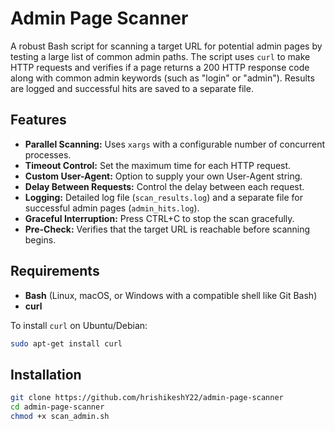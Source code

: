 # Admin Page Scanner

A robust Bash script for scanning a target URL for potential admin pages by testing a large list of common admin paths. The script uses `curl` to make HTTP requests and verifies if a page returns a 200 HTTP response code along with common admin keywords (such as "login" or "admin"). Results are logged and successful hits are saved to a separate file.

## Features

- **Parallel Scanning:** Uses `xargs` with a configurable number of concurrent processes.
- **Timeout Control:** Set the maximum time for each HTTP request.
- **Custom User-Agent:** Option to supply your own User-Agent string.
- **Delay Between Requests:** Control the delay between each request.
- **Logging:** Detailed log file (`scan_results.log`) and a separate file for successful admin pages (`admin_hits.log`).
- **Graceful Interruption:** Press CTRL+C to stop the scan gracefully.
- **Pre-Check:** Verifies that the target URL is reachable before scanning begins.

## Requirements

- **Bash** (Linux, macOS, or Windows with a compatible shell like Git Bash)
- **curl**

To install `curl` on Ubuntu/Debian:
```bash
sudo apt-get install curl
```
## Installation

```bash
git clone https://github.com/hrishikeshY22/admin-page-scanner
cd admin-page-scanner
chmod +x scan_admin.sh
```

